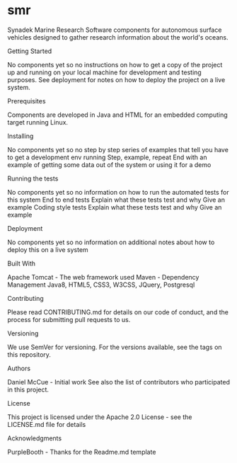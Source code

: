 # smr
Synadek Marine Research
Software components for autonomous surface vehicles designed to gather research information about the world's oceans.

Getting Started

No components yet so no instructions on how to get a copy of the project up and running on your local machine for development and testing purposes. See deployment for notes on how to deploy the project on a live system.

Prerequisites

Components are developed in Java and HTML for an embedded computing target running Linux.  

Installing

No components yet so no step by step series of examples that tell you have to get a development env running
Step, example, repeat
End with an example of getting some data out of the system or using it for a demo

Running the tests

No components yet so no information on how to run the automated tests for this system
End to end tests
Explain what these tests test and why
Give an example
Coding style tests
Explain what these tests test and why
Give an example

Deployment

No components yet so no information on additional notes about how to deploy this on a live system

Built With

Apache Tomcat - The web framework used
Maven - Dependency Management
Java8, HTML5, CSS3, W3CSS, JQuery, Postgresql

Contributing

Please read CONTRIBUTING.md for details on our code of conduct, and the process for submitting pull requests to us.

Versioning

We use SemVer for versioning. For the versions available, see the tags on this repository.

Authors

Daniel McCue - Initial work
See also the list of contributors who participated in this project.

License

This project is licensed under the Apache 2.0 License - see the LICENSE.md file for details

Acknowledgments

PurpleBooth - Thanks for the Readme.md template
